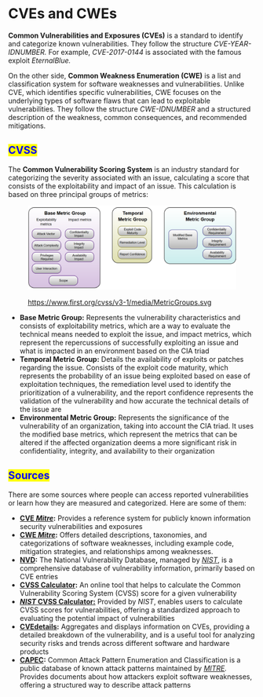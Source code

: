 # CVEs and CWEs

**Common Vulnerabilities and Exposures (CVEs)** is a standard to identify and categorize known vulnerabilities. They follow the structure _CVE-YEAR-IDNUMBER._ For example, _CVE-2017-0144_ is associated with the famous exploit _EternalBlue._

On the other side, **Common Weakness Enumeration (CWE)** is a list and classification system for software weaknesses and vulnerabilities. Unlike CVE, which identifies specific vulnerabilities, CWE focuses on the underlying types of software flaws that can lead to exploitable vulnerabilities. They follow the structure _CWE-IDNUMBER_ and a structured description of the weakness, common consequences, and recommended mitigations.

## <mark style="color:blue;">CVSS</mark>

The **Common Vulnerability Scoring System** is an industry standard for categorizing the severity associated with an issue, calculating a score that consists of the exploitability and impact of an issue. This calculation is based on three principal groups of metrics:

<figure><img src="../../.gitbook/assets/image (1).png" alt=""><figcaption><p><a href="https://www.first.org/cvss/v3-1/media/MetricGroups.svg">https://www.first.org/cvss/v3-1/media/MetricGroups.svg</a></p></figcaption></figure>

* **Base Metric Group:** Represents the vulnerability characteristics and consists of exploitability metrics, which are a way to evaluate the technical means needed to exploit the issue, and impact metrics, which represent the repercussions of successfully exploiting an issue and what is impacted in an environment based on the CIA triad
* **Temporal Metric Group:** Details the availability of exploits or patches regarding the issue. Consists of the exploit code maturity, which represents the probability of an issue being exploited based on ease of exploitation techniques, the remediation level used to identify the prioritization of a vulnerability, and the report confidence represents the validation of the vulnerability and how accurate the technical details of the issue are
* **Environmental Metric Group:** Represents the significance of the vulnerability of an organization, taking into account the CIA triad. It uses the modified base metrics, which represent the metrics that can be altered if the affected organization deems a more significant risk in confidentiality, integrity, and availability to their organization

## <mark style="color:blue;">Sources</mark>

There are some sources where people can access reported vulnerabilities or learn how they are measured and categorized. Here are some of them:

* [**CVE&#x20;**_**Mitre**_](https://www.cve.org/)**:** Provides a reference system for publicly known information security vulnerabilities and exposures
* [**CWE&#x20;**_**Mitre**_](https://cwe.mitre.org/)**:** Offers detailed descriptions, taxonomies, and categorizations of software weaknesses, including example code, mitigation strategies, and relationships among weaknesses.
* [**NVD**](https://nvd.nist.gov/vuln/search)**:** The National Vulnerability Databas&#x65;**,** managed by [_NIST_](https://www.nist.gov/), is a comprehensive database of vulnerability information, primarily based on CVE entries
* [**CVSS Calculator**](https://www.first.org/cvss/calculator/4.0)**:** An online tool that helps to calculate the Common Vulnerability Scoring System (CVSS) score for a given vulnerability
* [_**NIST**_**&#x20;CVSS Calculator:**](https://nvd.nist.gov/vuln-metrics/cvss/v3-calculator) Provided by _NIST_, enables users to calculate CVSS scores for vulnerabilities, offering a standardized approach to evaluating the potential impact of vulnerabilities
* [**CVEdetails**](https://www.cvedetails.com/)**:** Aggregates and displays information on CVEs, providing a detailed breakdown of the vulnerability, and is a useful tool for analyzing security risks and trends across different software and hardware products
* [**CAPEC**](https://capec.mitre.org)**:**  Common Attack Pattern Enumeration and Classification is a public database of known attack patterns maintained by [_MITRE_](https://www.mitre.org)_._ Provides documents about how attackers exploit software weaknesses, offering a structured way to describe attack patterns
